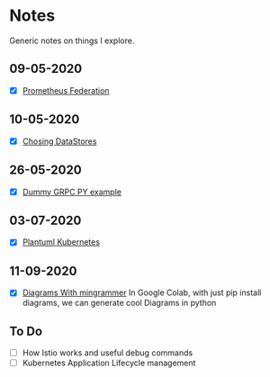 # Notes
Generic notes on things I explore.
## 09-05-2020
- [x] [Prometheus Federation](https://github.com/nrchakradhar/Notes/tree/master/PrometheusFederation)

## 10-05-2020

- [x] [Chosing DataStores](https://github.com/nrchakradhar/Notes/tree/master/HowToChooseDataStores)

## 26-05-2020

- [x] [Dummy GRPC PY example](https://github.com/nrchakradhar/Notes/tree/master/pythonGrpc)

## 03-07-2020

- [x] [Plantuml Kubernetes](https://github.com/nrchakradhar/Notes/tree/master/K8SPlantUml)


## 11-09-2020

- [x] [Diagrams With mingrammer](https://github.com/nrchakradhar/Notes/Diagrams.ipynb)
In Google Colab, with just pip install diagrams, we can generate cool Diagrams in python
## To Do
- [ ] How Istio works and useful debug commands
- [ ] Kubernetes Application Lifecycle management
